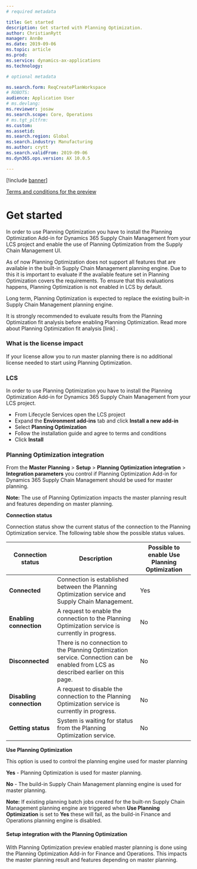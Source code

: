 ```yaml
---
# required metadata

title: Get started
description: Get started with Planning Optimization. 
author: ChristianRytt
manager: AnnBe
ms.date: 2019-09-06
ms.topic: article
ms.prod: 
ms.service: dynamics-ax-applications
ms.technology: 

# optional metadata

ms.search.form: ReqCreatePlanWorkspace
# ROBOTS: 
audience: Application User
# ms.devlang: 
ms.reviewer: josaw
ms.search.scope: Core, Operations
# ms.tgt_pltfrm: 
ms.custom: 
ms.assetid: 
ms.search.region: Global
ms.search.industry: Manufacturing
ms.author: crytt
ms.search.validFrom: 2019-09-06
ms.dyn365.ops.version: AX 10.0.5

---
```


[!include [banner](../includes/preview-banner.md)]

[Terms and conditions for the preview](http://go.microsoft.com/fwlink/?linkid=2015274)

# Get started

In order to use Planning Optimization you have to install the Planning Optimization Add-in for Dynamics 365 Supply Chain Management from your LCS project and enable the use of Planning Optimization from the Supply Chain Management UI.

As of now Planning Optimization does not support all features that are available in the built-in Supply Chain Management planning engine. Due to this it is important to evaluate if the available feature set in Planning Optimization covers the requirements. To ensure that this evaluations happens, Planning Optimization is not enabled in LCS by default.

Long term, Planning Optimization is expected to replace the existing built-in Supply Chain Management planning engine.

It is strongly recommended to evaluate results from the Planning Optimization fit analysis before enabling Planning Optimization. Read more about Planning Optimization fit analysis [link] .

### What is the license impact

If your license allow you to run master planning there is no additional license needed to start using Planning Optimization.

### LCS

In order to use Planning Optimization you have to install the Planning Optimization Add-in for Dynamics 365 Supply Chain Management from your LCS project.

- From Lifecycle Services open the LCS project
- Expand the **Environment add-ins** tab and click **Install a new add-in**
- Select **Planning Optimization**
- Follow the installation guide and agree to terms and conditions
- Click **Install**

### Planning Optimization integration

From the **Master Planning** > **Setup** > **Planning Optimization integration** > **Integration parameters** you control if Planning Optimization Add-in for Dynamics 365 Supply Chain Management should be used for master planning.

**Note:** The use of Planning Optimization impacts the master planning result and features depending on master planning.

**Connection status**

Connection status show the current status of the connection to the Planning Optimization service. The following table show the possible status values.

| Connection status | Description | Possible to enable Use Planning Optimization |
| --- | --- | --- |
| **Connected** | Connection is established between the Planning Optimization service and Supply Chain Management. | Yes |
| **Enabling connection** | A request to enable the connection to the Planning Optimization service is currently in progress. | No |
| **Disconnected** | There is no connection to the Planning Optimization service. Connection can be enabled from LCS as described earlier on this page. | No |
| **Disabling connection** | A request to disable the connection to the Planning Optimization service is currently in progress. | No |
| **Getting status** | System is waiting for status from the Planning Optimization service. | No |

**Use Planning Optimization**

This option is used to control the planning engine used for master planning

**Yes** - Planning Optimization is used for master planning.

**No** - The build-in Supply Chain Management planning engine is used for master planning.

**Note:** If existing planning batch jobs created for the built-nn Supply Chain Management planning engine are triggered when **Use Planning Optimization** is set to **Yes** these will fail, as the build-in Finance and Operations planning engine is disabled.

#### Setup integration with the Planning Optimization

With Planning Optimization preview enabled master planning is done using the Planning Optimization Add-in for Finance and Operations. This impacts the master planning result and features depending on master planning.
